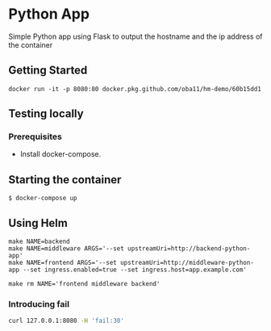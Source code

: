 # Python App

Simple Python app using Flask to output the hostname and the ip address of the container

## Getting Started

```
docker run -it -p 8080:80 docker.pkg.github.com/oba11/hm-demo/60b15dd1
```

## Testing locally

### Prerequisites
* Install docker-compose.

## Starting the container

```
$ docker-compose up
```

## Using Helm

```
make NAME=backend
make NAME=middleware ARGS='--set upstreamUri=http://backend-python-app'
make NAME=frontend ARGS='--set upstreamUri=http://middleware-python-app --set ingress.enabled=true --set ingress.host=app.example.com'

make rm NAME='frontend middleware backend'
```

### Introducing fail

```bash
curl 127.0.0.1:8080 -H 'fail:30'
```
